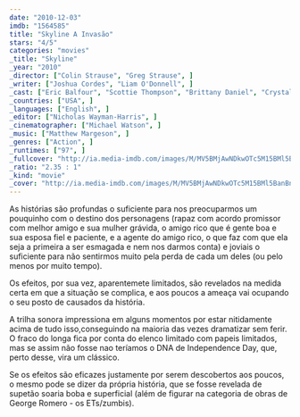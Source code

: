 ```yaml
---
date: "2010-12-03"
imdb: "1564585"
title: "Skyline A Invasão"
stars: "4/5"
categories: "movies"
_title: "Skyline"
_year: "2010"
_director: ["Colin Strause", "Greg Strause", ]
_writer: ["Joshua Cordes", "Liam O'Donnell", ]
_cast: ["Eric Balfour", "Scottie Thompson", "Brittany Daniel", "Crystal Reed", "Neil Hopkins", "David Zayas", "Donald Faison", "Robin Gammell", "Tanya Newbould", ]
_countries: ["USA", ]
_languages: ["English", ]
_editor: ["Nicholas Wayman-Harris", ]
_cinematographer: ["Michael Watson", ]
_music: ["Matthew Margeson", ]
_genres: ["Action", ]
_runtimes: ["97", ]
_fullcover: "http://ia.media-imdb.com/images/M/MV5BMjAwNDkwOTc5M15BMl5BanBnXkFtZTcwMTE2MTMwNA@@.jpg"
_ratio: "2.35 : 1"
_kind: "movie"
_cover: "http://ia.media-imdb.com/images/M/MV5BMjAwNDkwOTc5M15BMl5BanBnXkFtZTcwMTE2MTMwNA@@._V1._SX94_SY140_.jpg"
---
```

As histórias são profundas o suficiente para nos preocuparmos um pouquinho com o destino dos personagens (rapaz com acordo promissor com melhor amigo e sua mulher grávida, o amigo rico que é gente boa e sua esposa fiel e paciente, e a agente do amigo rico, o que faz com que ela seja a primeira a ser esmagada e nem nos darmos conta) e joviais o suficiente para não sentirmos muito pela perda de cada um deles (ou pelo menos por muito tempo).

Os efeitos, por sua vez, aparentemete limitados, são revelados na medida certa em que a situação se complica, e aos poucos a ameaça vai ocupando o seu posto de causados da história.

A trilha sonora impressiona em alguns momentos por estar nitidamente acima de tudo isso,conseguindo na maioria das vezes dramatizar sem ferir. O fraco do longa fica por conta do elenco limitado com papeis limitados, mas se assim não fosse nao teríamos o DNA de Independence Day, que, perto desse, vira um clássico.

Se os efeitos são eficazes justamente por serem descobertos aos poucos, o mesmo pode se dizer da própria história, que se fosse revelada de supetão soaria boba e superficial (além de figurar na categoria de obras de George Romero - os ETs/zumbis).
